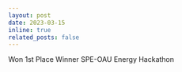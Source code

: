 ```yaml
---
layout: post
date: 2023-03-15
inline: true
related_posts: false
---
```


Won 1st Place Winner SPE-OAU Energy Hackathon
